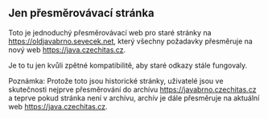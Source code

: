 Jen přesměrovávací stránka
--------------------------

Toto je jednoduchý přesměrovávací web pro staré stránky na <https://oldjavabrno.sevecek.net>,
který všechny požadavky přesměruje na nový web <https://java.czechitas.cz>.

Je to tu jen kvůli zpětné kompatibilitě, aby staré odkazy stále fungovaly.

Poznámka: Protože toto jsou historické stránky, uživatelé jsou ve skutečnosti
          nejprve přesměrování do archívu <https://javabrno.czechitas.cz>
          a teprve pokud stránka není v archívu,
          archív je dále přesměruje na aktuální web <https://java.czechitas.cz>.